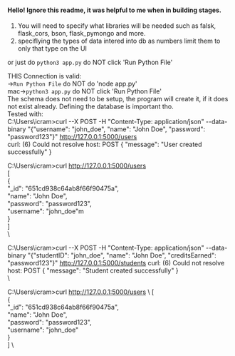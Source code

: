 #### Hello! Ignore this readme, it was helpful to me when in building stages.

1. You will need to specify what libraries will be needed such as falsk, flask_cors, bson, flask_pymongo and more.
1. speciflying the types of data intered into db as numbers limit them to only that type on the UI

or just do `python3 app.py` do NOT click 'Run Python File'

THIS Connection is valid: \
->`Run Python File` do NOT do 'node app.py' \
mac->`python3 app.py` do NOT click 'Run Python File' \
The schema does not need to be setup, the program will create it, if it does not exist already. Defining the database is important tho. \
Tested with: \
C:\Users\icram>curl --X POST -H "Content-Type: application/json" --data-binary "{\"username\": \"john_doe\", \"name\": \"John Doe\", \"password\": \"password123\"}" http://127.0.0.1:5000/users \
curl: (6) Could not resolve host: POST
{
  "message": "User created successfully"
}

C:\Users\icram>curl http://127.0.0.1:5000/users  \
[ \
  { \
    "_id": "651cd938c64ab8f66f90475a", \
    "name": "John Doe", \
    "password": "password123", \
    "username": "john_doe"m \
  } \
] \
 \

C:\Users\icram>curl --X POST -H "Content-Type: application/json" --data-binary "{\"studentID\": \"john_doe\", \"name\": \"John Doe\", \"creditsEarned\": \"password123\"}" http://127.0.0.1:5000/students
curl: (6) Could not resolve host: POST
{
  "message": "Student created successfully"
} \
 \

C:\Users\icram>curl http://127.0.0.1:5000/users \ 
[ \
  { \
    "_id": "651cd938c64ab8f66f90475a", \
    "name": "John Doe", \
    "password": "password123", \
    "username": "john_doe" \
  } \
] \
